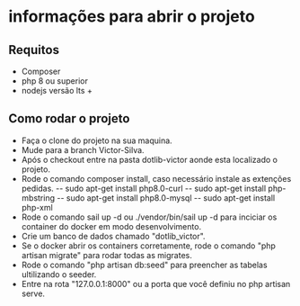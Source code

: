 # informações para abrir o projeto

## Requitos
- Composer
- php 8 ou superior
- nodejs versão lts +

## Como rodar o projeto

- Faça o clone do projeto na sua maquina.
- Mude para a branch Victor-Silva.
- Após o checkout entre na pasta dotlib-victor aonde esta localizado o projeto.
- Rode o comando composer install, caso necessário instale as extenções pedidas.
-- sudo apt-get install php8.0-curl
-- sudo apt-get install php-mbstring
-- sudo apt-get install php8.0-mysql
-- sudo apt-get install php-xml
- Rode o comando sail up -d ou ./vendor/bin/sail up -d para inciciar os container do docker em modo desenvolvimento.
- Crie um banco de dados chamado "dotlib_victor".
- Se o docker abrir os containers corretamente, rode o comando "php artisan migrate" para rodar todas as migrates.
- Rode o comando "php artisan db:seed" para preencher as tabelas ultilizando o seeder.
- Entre na rota "127.0.0.1:8000" ou a porta que você definiu no php artisan serve.